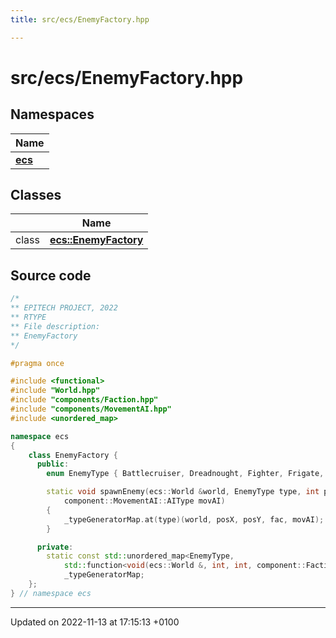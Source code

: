 ```yaml
---
title: src/ecs/EnemyFactory.hpp

---
```


# src/ecs/EnemyFactory.hpp



## Namespaces

| Name           |
| -------------- |
| **[ecs](Namespaces/namespaceecs.md)**  |

## Classes

|                | Name           |
| -------------- | -------------- |
| class | **[ecs::EnemyFactory](Classes/classecs_1_1_enemy_factory.md)**  |




## Source code

```cpp
/*
** EPITECH PROJECT, 2022
** RTYPE
** File description:
** EnemyFactory
*/

#pragma once

#include <functional>
#include "World.hpp"
#include "components/Faction.hpp"
#include "components/MovementAI.hpp"
#include <unordered_map>

namespace ecs
{
    class EnemyFactory {
      public:
        enum EnemyType { Battlecruiser, Dreadnought, Fighter, Frigate, Scout, Torpedo, NoodleMonster };

        static void spawnEnemy(ecs::World &world, EnemyType type, int posX, int posY, component::Faction::Factions fac,
            component::MovementAI::AIType movAI)
        {
            _typeGeneratorMap.at(type)(world, posX, posY, fac, movAI);
        }

      private:
        static const std::unordered_map<EnemyType,
            std::function<void(ecs::World &, int, int, component::Faction::Factions, component::MovementAI::AIType)>>
            _typeGeneratorMap;
    };
} // namespace ecs
```


-------------------------------

Updated on 2022-11-13 at 17:15:13 +0100
